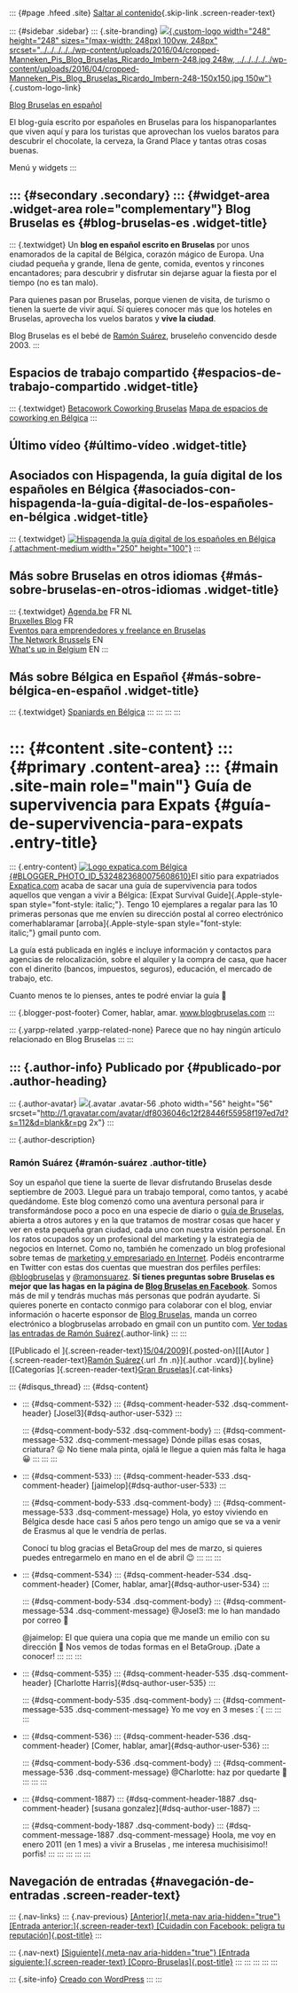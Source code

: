 ::: {#page .hfeed .site}
[Saltar al
contenido](../../../../../index.html?p=300#content){.skip-link
.screen-reader-text}

::: {#sidebar .sidebar}
::: {.site-branding}
[![](../../../../../wp-content/uploads/2016/04/cropped-Manneken_Pis_Blog_Bruselas_Ricardo_Imbern-248.jpg){.custom-logo
width="248" height="248" sizes="(max-width: 248px) 100vw, 248px"
srcset="../../../../../wp-content/uploads/2016/04/cropped-Manneken_Pis_Blog_Bruselas_Ricardo_Imbern-248.jpg 248w, ../../../../../wp-content/uploads/2016/04/cropped-Manneken_Pis_Blog_Bruselas_Ricardo_Imbern-248-150x150.jpg 150w"}](../../../../../index.html){.custom-logo-link}

[Blog Bruselas en español](../../../../../index.html)

El blog-guía escrito por españoles en Bruselas para los hispanoparlantes
que viven aquí y para los turistas que aprovechan los vuelos baratos
para descubrir el chocolate, la cerveza, la Grand Place y tantas otras
cosas buenas.

Menú y widgets
:::

::: {#secondary .secondary}
::: {#widget-area .widget-area role="complementary"}
Blog Bruselas es {#blog-bruselas-es .widget-title}
----------------

::: {.textwidget}
Un **blog en español escrito en Bruselas** por unos enamorados de la
capital de Bélgica, corazón mágico de Europa. Una ciudad pequeña y
grande, llena de gente, comida, eventos y rincones encantadores; para
descubrir y disfrutar sin dejarse aguar la fiesta por el tiempo (no es
tan malo).

Para quienes pasan por Bruselas, porque vienen de visita, de turismo o
tienen la suerte de vivir aquí. Sí quieres conocer más que los hoteles
en Bruselas, aprovecha los vuelos baratos y **vive la ciudad**.

Blog Bruselas es el bebé de [Ramón Suárez](http://www.ramonsuarez.com),
bruseleño convencido desde 2003.
:::

Espacios de trabajo compartido {#espacios-de-trabajo-compartido .widget-title}
------------------------------

::: {.textwidget}
[Betacowork Coworking Bruselas](http://www.betacowork.com) [Mapa de
espacios de coworking en Bélgica](http://coworkingbelgium.com)
:::

Último vídeo {#último-vídeo .widget-title}
------------

Asociados con Hispagenda, la guía digital de los españoles en Bélgica {#asociados-con-hispagenda-la-guía-digital-de-los-españoles-en-bélgica .widget-title}
---------------------------------------------------------------------

::: {.textwidget}
[![Hispagenda,la guía digital de los españoles en
Bélgica](../../../../../wp-content/uploads/2010/04/Hispagenda-250px.gif "Hispagenda, la guía digital de los españoles en Bélgica"){.attachment-medium
width="250" height="100"}](http://www.hispagenda.com)
:::

Más sobre Bruselas en otros idiomas {#más-sobre-bruselas-en-otros-idiomas .widget-title}
-----------------------------------

::: {.textwidget}
[Agenda.be](http://www.agenda.be) FR NL\
[Bruxelles Blog](http://www.bxlblog.be/) FR\
[Eventos para emprendedores y freelance en
Bruselas](http://www.betacowork.com/events/)\
[The Network
Brussels](http://groups.yahoo.com/group/TheNetworkBrussels/) EN\
[What\'s up in Belgium](http://www.whatsupin.be/) EN
:::

Más sobre Bélgica en Español {#más-sobre-bélgica-en-español .widget-title}
----------------------------

::: {.textwidget}
[Spaniards en Bélgica](http://www.spaniards.es/paises/belgica)
:::
:::
:::
:::

::: {#content .site-content}
::: {#primary .content-area}
::: {#main .site-main role="main"}
Guía de supervivencia para Expats {#guía-de-supervivencia-para-expats .entry-title}
=================================

::: {.entry-content}
[![Logo expatica.com
Bélgica](http://2.bp.blogspot.com/_m9ESRqvSnjc/SeWS7MZ-siI/AAAAAAAACXA/iqFPUp8lZRw/s200/expatica+belgium.png){#BLOGGER_PHOTO_ID_5324823680075608610}](http://2.bp.blogspot.com/_m9ESRqvSnjc/SeWS7MZ-siI/AAAAAAAACXA/iqFPUp8lZRw/s1600-h/expatica+belgium.png)El
sitio para expatriados
[Expatica.com](http://www.expatica.com/be/main.html) acaba de sacar una
guía de supervivencia para todos aquellos que vengan a vivir a Bélgica:
[Expat Survival Guide]{.Apple-style-span style="font-style: italic;"}.
Tengo 10 ejemplares a regalar para las 10 primeras personas que me
envíen su dirección postal al correo electrónico comerhablaramar
[arroba]{.Apple-style-span style="font-style: italic;"} gmail punto
com. 

<div>

</div>

<div>

La guía está publicada en inglés e incluye información y contactos para
agencias de relocalización, sobre el alquiler y la compra de casa, que
hacer con el dinerito (bancos, impuestos, seguros), educación, el
mercado de trabajo, etc. 

</div>

<div>

</div>

<div>

Cuanto menos te lo pienses, antes te podré enviar la guía 🙂 

</div>

::: {.blogger-post-footer}
Comer, hablar, amar. www.blogbruselas.com
:::

::: {.yarpp-related .yarpp-related-none}
Parece que no hay ningún artículo relacionado en Blog Bruselas
:::
:::

::: {.author-info}
Publicado por {#publicado-por .author-heading}
-------------

::: {.author-avatar}
![](http://1.gravatar.com/avatar/df8036046c12f28446f55958f197ed7d?s=56&d=blank&r=pg){.avatar
.avatar-56 .photo width="56" height="56"
srcset="http://1.gravatar.com/avatar/df8036046c12f28446f55958f197ed7d?s=112&d=blank&r=pg 2x"}
:::

::: {.author-description}
### Ramón Suárez {#ramón-suárez .author-title}

Soy un español que tiene la suerte de llevar disfrutando Bruselas desde
septiembre de 2003. Llegué para un trabajo temporal, como tantos, y
acabé quedándome. Este blog comenzó como una aventura personal para ir
transformándose poco a poco en una especie de diario o [guía de
Bruselas](../../../../../index.html), abierta a otros autores y en la
que tratamos de mostrar cosas que hacer y ver en esta pequeña gran
ciudad, cada uno con nuestra visión personal. En los ratos ocupados soy
un profesional del marketing y la estrategia de negocios en Internet.
Como no, también he comenzado un blog profesional sobre temas de
[marketing y empresariado en Internet](http://ramonsuarez.com). Podéis
encontrarme en Twitter con estas dos cuentas que muestran dos perfiles
perfiles: [\@blogbruselas](http://twitter.com/blogbruselas) y
[\@ramonsuarez](http://twitter.com/ramonsuarez). **Sí tienes preguntas
sobre Bruselas es mejor que las hagas en la página de [Blog Bruselas en
Facebook](http://www.facebook.com/blogbruselas)**. Somos más de mil y
tendrás muchas más personas que podrán ayudarte. Si quieres ponerte en
contacto conmigo para colaborar con el blog, enviar información o
hacerte esponsor de [Blog Bruselas](../../../../../index.html), manda un
correo electrónico a blogbruselas arrobado en gmail con un puntito com.
[Ver todas las entradas de Ramón
Suárez](../../../../2010/04/30/index.html?author=2){.author-link}
:::
:::

[[Publicado el
]{.screen-reader-text}[15/04/2009](../../../../../index.html?p=300)]{.posted-on}[[[Autor
]{.screen-reader-text}[Ramón
Suárez](../../../../2010/04/30/index.html?author=2){.url .fn
.n}]{.author .vcard}]{.byline}[[Categorías ]{.screen-reader-text}[Gran
Bruselas](../../../../category/gran-bruselas/index.html)]{.cat-links}

::: {#disqus_thread}
::: {#dsq-content}
-   ::: {#dsq-comment-532}
    ::: {#dsq-comment-header-532 .dsq-comment-header}
    [Josel3]{#dsq-author-user-532}
    :::

    ::: {#dsq-comment-body-532 .dsq-comment-body}
    ::: {#dsq-comment-message-532 .dsq-comment-message}
    Dónde pillas esas cosas, criatura? 😛 No tiene mala pinta, ojalá le
    llegue a quien más falta le haga 😀
    :::
    :::
    :::

-   ::: {#dsq-comment-533}
    ::: {#dsq-comment-header-533 .dsq-comment-header}
    [jaimelop]{#dsq-author-user-533}
    :::

    ::: {#dsq-comment-body-533 .dsq-comment-body}
    ::: {#dsq-comment-message-533 .dsq-comment-message}
    Hola, yo estoy viviendo en Bélgica desde hace casi 5 años pero tengo
    un amigo que se va a venir de Erasmus al que le vendría de perlas.

    Conocí tu blog gracias el BetaGroup del mes de marzo, si quieres
    puedes entregarmelo en mano en el de abril 😉
    :::
    :::
    :::

-   ::: {#dsq-comment-534}
    ::: {#dsq-comment-header-534 .dsq-comment-header}
    [Comer, hablar, amar]{#dsq-author-user-534}
    :::

    ::: {#dsq-comment-body-534 .dsq-comment-body}
    ::: {#dsq-comment-message-534 .dsq-comment-message}
    \@Josel3: me lo han mandado por correo 🙂

    \@jaimelop: El que quiera una copia que me mande un emilio con su
    dirección 🙂 Nos vemos de todas formas en el BetaGroup. ¡Date a
    conocer!
    :::
    :::
    :::

-   ::: {#dsq-comment-535}
    ::: {#dsq-comment-header-535 .dsq-comment-header}
    [Charlotte Harris]{#dsq-author-user-535}
    :::

    ::: {#dsq-comment-body-535 .dsq-comment-body}
    ::: {#dsq-comment-message-535 .dsq-comment-message}
    Yo me voy en 3 meses :\`(
    :::
    :::
    :::

-   ::: {#dsq-comment-536}
    ::: {#dsq-comment-header-536 .dsq-comment-header}
    [Comer, hablar, amar]{#dsq-author-user-536}
    :::

    ::: {#dsq-comment-body-536 .dsq-comment-body}
    ::: {#dsq-comment-message-536 .dsq-comment-message}
    \@Charlotte: haz por quedarte 🙂
    :::
    :::
    :::

-   ::: {#dsq-comment-1887}
    ::: {#dsq-comment-header-1887 .dsq-comment-header}
    [susana gonzalez]{#dsq-author-user-1887}
    :::

    ::: {#dsq-comment-body-1887 .dsq-comment-body}
    ::: {#dsq-comment-message-1887 .dsq-comment-message}
    Hoola, me voy en enero 2011 (en 1 mes) a vivir a Bruselas , me
    interesa muchisisimo!! porfis!
    :::
    :::
    :::
:::
:::

Navegación de entradas {#navegación-de-entradas .screen-reader-text}
----------------------

::: {.nav-links}
::: {.nav-previous}
[[Anterior]{.meta-nav aria-hidden="true"} [Entrada
anterior:]{.screen-reader-text} [Cuidadín con Facebook: peligra tu
reputación]{.post-title}](../../../../../index.html?p=299)
:::

::: {.nav-next}
[[Siguiente]{.meta-nav aria-hidden="true"} [Entrada
siguiente:]{.screen-reader-text}
[Copro-Bruselas]{.post-title}](../../../../../index.html?p=301)
:::
:::
:::
:::
:::

::: {.site-info}
[Creado con WordPress](https://es.wordpress.org/)
:::
:::
